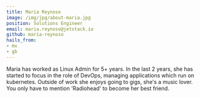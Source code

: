 ```yaml
---
title: Maria Reynoso
image: /img/jpg/about-maria.jpg
position: Solutions Engineer
email: maria.reynoso@jetstack.io
github: maria-reynoso
hails_from:
- mx
- gb
---
```


Maria has worked as Linux Admin for 5+ years. In the last 2 years, she has started to focus in the role of DevOps, managing applications which run on kubernetes. Outside of work she enjoys going to gigs, she's a music lover. You only have to mention 'Radiohead' to become her best friend.
